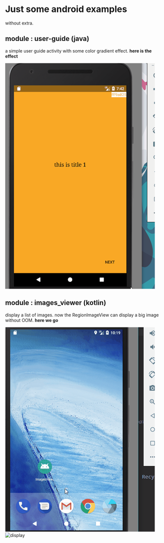 # Just some android examples

without extra.

## module : user-guide (java)
a simple user guide activity with some color gradient effect. 
**here is the effect**

![user-guide](images/user-guide.gif)


## module : images_viewer (kotlin)
display a list of images. now the RegionImageView can display a big image without OOM.
**here we go**

![images_viewer](images/images_viewer.gif) ![display](images/images_viewer_display.gif)
